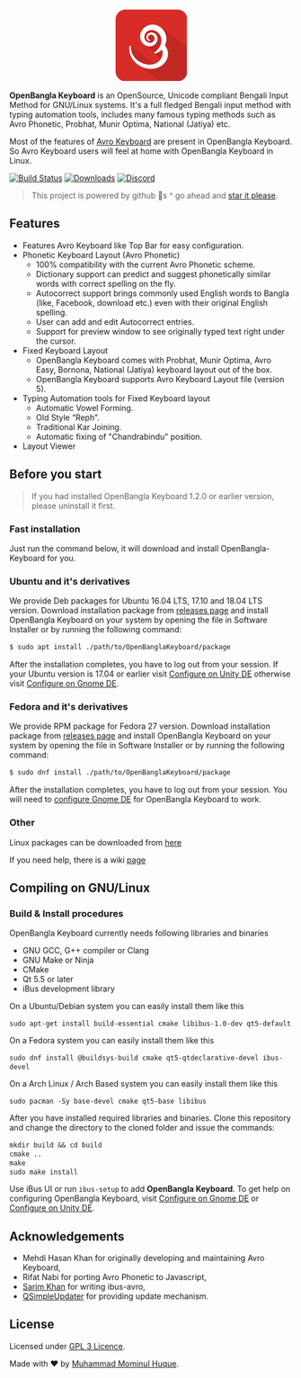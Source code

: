 <p align="center">
<img src="https://github.com/OpenBangla/OpenBangla-Keyboard/raw/master/data/128.png">
</p>

**OpenBangla Keyboard** is an OpenSource, Unicode compliant Bengali Input Method for GNU/Linux systems. It's a full fledged Bengali input method with typing automation tools, includes many famous typing methods such as Avro Phonetic, Probhat, Munir Optima, National (Jatiya) etc.

Most of the features of [Avro Keyboard](https://www.omicronlab.com/avro-keyboard.html) are present in OpenBangla Keyboard. So Avro Keyboard users will feel at home with OpenBangla Keyboard in Linux.

[![Build Status](https://travis-ci.org/OpenBangla/OpenBangla-Keyboard.svg?branch=master)](https://travis-ci.org/OpenBangla/OpenBangla-Keyboard)
[![Downloads](https://img.shields.io/github/downloads/OpenBangla/OpenBangla-Keyboard/total.svg)](https://github.com/OpenBangla/OpenBangla-Keyboard/releases/latest)
[![Discord](https://img.shields.io/discord/436879388362014740.svg)](https://discord.gg/HXK7QnJ)

> This project is powered by github 🌟s ^ go ahead and [star it please](https://github.com/OpenBangla/OpenBangla-Keyboard/stargazers).

## Features
* Features Avro Keyboard like Top Bar for easy configuration.
* Phonetic Keyboard Layout (Avro Phonetic)
  - 100% compatibility with the current Avro Phonetic scheme.
  - Dictionary support can predict and suggest phonetically similar words with correct spelling on the fly.
  - Autocorrect support brings commonly used English words to Bangla (like, Facebook, download etc.) even with their original English spelling.
  - User can add and edit Autocorrect entries.
  - Support for preview window to see originally typed text right under the cursor.
* Fixed Keyboard Layout
  - OpenBangla Keyboard comes with Probhat, Munir Optima, Avro Easy, Bornona, National (Jatiya) keyboard layout out of the box.
  - OpenBangla Keyboard supports Avro Keyboard Layout file (version 5).
* Typing Automation tools for Fixed Keyboard layout
  - Automatic Vowel Forming.
  - Old Style “Reph”.
  - Traditional Kar Joining.
  - Automatic fixing of "Chandrabindu" position.
* Layout Viewer

## Before you start
> If you had installed OpenBangla Keyboard 1.2.0 or earlier version, please uninstall it first.

### Fast installation
Just run the command below, it will download and install OpenBangla-Keyboard for you.


### Ubuntu and it's derivatives
We provide Deb packages for Ubuntu 16.04 LTS, 17.10 and 18.04 LTS version. Download installation package from [releases page](https://github.com/OpenBangla/OpenBangla-Keyboard/releases) and install OpenBangla Keyboard on your system by opening the file in Software Installer or by running the following command:
```bash
$ sudo apt install ./path/to/OpenBanglaKeyboard/package
```
After the installation completes, you have to log out from your session. If your Ubuntu version is 17.04 or earlier visit [Configure on Unity DE](https://github.com/OpenBangla/OpenBangla-Keyboard/wiki/Configure-on-Unity-DE) otherwise visit [Configure on Gnome DE](https://github.com/OpenBangla/OpenBangla-Keyboard/wiki/Configure-on-Gnome-DE).
### Fedora and it's derivatives
We provide RPM package for Fedora 27 version. Download installation package from [releases page](https://github.com/OpenBangla/OpenBangla-Keyboard/releases) and install OpenBangla Keyboard on your system by opening the file in Software Installer or by running the following command:
```bash
$ sudo dnf install ./path/to/OpenBanglaKeyboard/package
```
After the installation completes, you have to log out from your session. You will need to [configure Gnome DE](https://github.com/OpenBangla/OpenBangla-Keyboard/wiki/Configure-on-Gnome-DE) for OpenBangla Keyboard to work.
### Other
Linux packages can be downloaded from [here](https://github.com/OpenBangla/OpenBangla-Keyboard/releases)

If you need help, there is a wiki [page](https://github.com/OpenBangla/OpenBangla-Keyboard/wiki/Installing-OpenBangla-Keyboard)

## Compiling on GNU/Linux
### Build & Install procedures
OpenBangla Keyboard currently needs following libraries and binaries
* GNU GCC, G++ compiler or Clang
* GNU Make or Ninja
* CMake
* Qt 5.5 or later
* iBus development library

On a Ubuntu/Debian system you can easily install them like this
```
sudo apt-get install build-essential cmake libibus-1.0-dev qt5-default
```

On a Fedora system you can easily install them like this
```
sudo dnf install @buildsys-build cmake qt5-qtdeclarative-devel ibus-devel
```
On a Arch Linux / Arch Based system you can easily install them like this
```
sudo pacman -Sy base-devel cmake qt5-base libibus
```

After you have installed required libraries and binaries. Clone this repository and change the directory to the cloned folder and issue the commands:
```
mkdir build && cd build
cmake ..
make
sudo make install
```

Use iBus UI or run `ibus-setup` to add **OpenBangla Keyboard**. To get help on configuring OpenBangla Keyboard, visit [Configure on Gnome DE](https://github.com/OpenBangla/OpenBangla-Keyboard/wiki/Configure-on-Gnome-DE) or [Configure on Unity DE](https://github.com/OpenBangla/OpenBangla-Keyboard/wiki/Configure-on-Unity-DE).

## Acknowledgements
 - Mehdi Hasan Khan for originally developing and maintaining Avro Keyboard,
 - Rifat Nabi for porting Avro Phonetic to Javascript,
 - [Sarim Khan](https://github.com/sarim) for writing ibus-avro,
 - [QSimpleUpdater](https://github.com/alex-spataru/QSimpleUpdater) for providing update mechanism.

## License
Licensed under [GPL 3 Licence](https://opensource.org/licenses/GPL-3.0).

Made with ❤️ by [Muhammad Mominul Huque](https://github.com/mominul).
